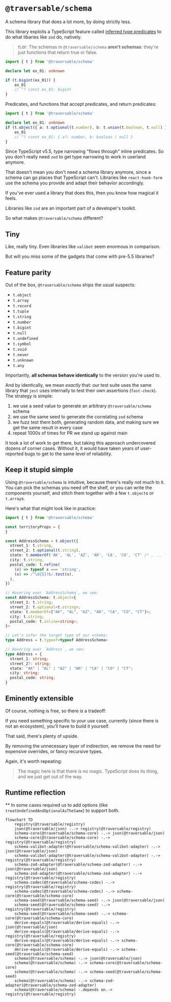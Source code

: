 # `@traversable/schema`

A schema library that does a lot more, by doing strictly less.

This library exploits a TypeScript feature called 
[inferred type predicates](https://devblogs.microsoft.com/typescript/announcing-typescript-5-5/#inferred-type-predicates)
to do what libaries like `zod` do, natively.

> tl;dr: The schemas in `@traversable/schema` __aren't schemas__: they're 
> just functions that return true or false.

```typescript
import { t } from '@traversable/schema'

declare let ex_01: unknown

if (t.bigint(ex_01)) {
    ex_01
    // ^? const ex_01: bigint
}
```

Predicates, and functions that accept predicates, and return predicates:

```typescript
import { t } from '@traversable/schema'

declare let ex_01: unknown
if (t.object({ a: t.optional(t.number), b: t.union(t.boolean, t.null) })) {
    ex_01
    // ^? const ex_01: { a?: number, b: boolean | null }
}
```

Since TypeScript v5.5, type narrowing "flows through" inline predicates. So
you don't really need `zod` to get type narrowing to work in userland anymore.

That doesn't mean you don't need a schema library anymore, since a schema can
go places that TypeScript can't. Libraries like `react-hook-form` use the schema
you provide and adapt their behavior accordingly.

If you've ever used a library that does this, then you know how magical it feels.

Libraries like `zod` are an important part of a developer's toolkit.

So what makes `@traversable/schema` different?

## Tiny

Like, really tiny. Even libraries like `valibot` seem enormous in comparison.

But will you miss some of the gadgets that come with pre-5.5 libraries?

## Feature parity

Out of the box, `@traversable/schema` ships the usual suspects:

- `t.object`
- `t.array`
- `t.record`
- `t.tuple`
- `t.string`
- `t.number`
- `t.bigint`
- `t.null`
- `t.undefined`
- `t.symbol`
- `t.void`
- `t.never`
- `t.unknown`
- `t.any`

Importantly, __all schemas behave identically__ to the version you're used to.

And by identically, we mean _exactly_ that: our test suite uses the same library
that `jest` uses internally to test their own assertions (`fast-check`). The
strategy is simple: 

1. we use a seed value to generate an arbitrary `@traversable/schema` schema
2. we use the same seed to generate the correlating `zod` schema
3. we fuzz test them both, generating random data, and making sure we get
   the same result in every case
4. repeat 1000s of times for PR we stand up against main

It took a lot of work to get there, but taking this approach undercovered
dozens of corner cases. Without it, it would have taken years of user-reported
bugs to get to the same level of reliability.


## Keep it stupid simple

Using `@traversable/schema` is intuitive, because there's really not much to it.
You can pick the schemas you need off the shelf, or you can write the components
yourself, and stitch them together with a few `t.object`s or `t.array`s.

Here's what that might look like in practice:

```typescript
import { t } from '@traversable/schema'

const territoryProps = {
}

const AddressSchema = t.object({
  street_1: t.string,
  street_2: t.optional(t.string),
  state: t.memberOf('AK', 'AL', 'AZ', 'AR', 'CA', 'CO', 'CT' /* , ... */),
  city: t.string,
  postal_code: t.refine(
    (x) => typeof x === 'string',
    (x) => /^\d{5}?$/.test(x),
  ),
})

// Hovering over `AddressSchema`, we see:
const AddressSchema: t.object<{
  street_1: t.string;
  street_2: t.optional<t.string>;
  state: t.memberOf<["AK", "AL", "AZ", "AR", "CA", "CO", "CT"]>;
  city: t.string;
  postal_code: t.inline<string>;
}>

// Let's infer the target type of our schema:
type Address = t.typeof<typeof AddressSchema>

// Hovering over `Address`, we see:
type Address = {
  street_1: string;
  street_2?: string;
  state: "AK" | "AL" | "AZ" | "AR" | "CA" | "CO" | "CT";
  city: string;
  postal_code: string;
}
```

## Eminently extensible

Of course, nothing is free, so there _is_ a tradeoff:

If you need something specific to your use case, currently (since there is not
an ecosystem), you'll have to build it yourself.

That said, there's plenty of upside.

By removing the unnecessary layer of indirection, we remove the need for expensive 
overrides, or fancy recursive types.

Again, it's worth repeating:

> The magic here is that there is no magic. TypeScript does its thing, and we just get 
> out of the way.



## Runtime reflection




** In some cases required us to add
options (like `treatUndefinedAndOptionalAsTheSame`) to support both.





```mermaid
flowchart TD
    registry(@traversable/registry)
    json(@traversable/json) -.-> registry(@traversable/registry)
    schema-core(@traversable/schema-core) -.-> json(@traversable/json)
    schema-core(@traversable/schema-core) -.-> registry(@traversable/registry)
    schema-valibot-adapter(@traversable/schema-valibot-adapter) -.-> json(@traversable/json)
    schema-valibot-adapter(@traversable/schema-valibot-adapter) -.-> registry(@traversable/registry)
    schema-zod-adapter(@traversable/schema-zod-adapter) -.-> json(@traversable/json)
    schema-zod-adapter(@traversable/schema-zod-adapter) -.-> registry(@traversable/registry)
    schema-codec(@traversable/schema-codec) -.-> registry(@traversable/registry)
    schema-codec(@traversable/schema-codec) -.-> schema-core(@traversable/schema-core)
    schema-seed(@traversable/schema-seed) -.-> json(@traversable/json)
    schema-seed(@traversable/schema-seed) -.-> registry(@traversable/registry)
    schema-seed(@traversable/schema-seed) -.-> schema-core(@traversable/schema-core)
    derive-equals(@traversable/derive-equals) -.-> json(@traversable/json)
    derive-equals(@traversable/derive-equals) -.-> registry(@traversable/registry)
    derive-equals(@traversable/derive-equals) -.-> schema-core(@traversable/schema-core)
    derive-equals(@traversable/derive-equals) -.-> schema-seed(@traversable/schema-seed)
    schema(@traversable/schema) -.-> json(@traversable/json)
    schema(@traversable/schema) -.-> schema-core(@traversable/schema-core)
    schema(@traversable/schema) -.-> schema-seed(@traversable/schema-seed)
    schema(@traversable/schema) -.-> schema-zod-adapter(@traversable/schema-zod-adapter)
    schema(@traversable/schema) -.depends on.-> registry(@traversable/registry)
```